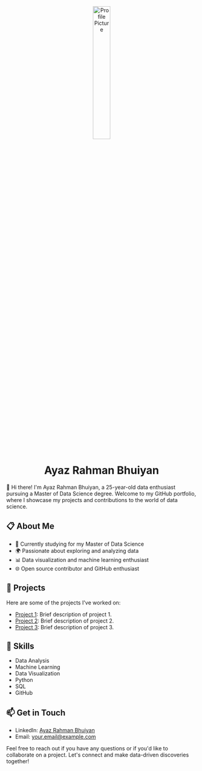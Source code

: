 <div align="center">
  <img src="https://media.licdn.com/dms/image/C5603AQFo5mFaddTkEA/profile-displayphoto-shrink_800_800/0/1630832689490?e=1703721600&v=beta&t=vYUS1xmYt38_Lk0Dk2Vo_sm_IYx8aXt3seSb1m7qgPs" alt="Profile Picture" width="30%">
  <h1>Ayaz Rahman Bhuiyan</h1>
</div>

👋 Hi there! I'm Ayaz Rahman Bhuiyan, a 25-year-old data enthusiast pursuing a Master of Data Science degree. Welcome to my GitHub portfolio, where I showcase my projects and contributions to the world of data science.

## 📋 About Me

- 🔬 Currently studying for my Master of Data Science
- 🌍 Passionate about exploring and analyzing data
- 📊 Data visualization and machine learning enthusiast
- 🌐 Open source contributor and GitHub enthusiast

## 🚀 Projects

Here are some of the projects I've worked on:

- [Project 1](insert_project1_url_here): Brief description of project 1.
- [Project 2](insert_project2_url_here): Brief description of project 2.
- [Project 3](insert_project3_url_here): Brief description of project 3.

## 💼 Skills

- Data Analysis
- Machine Learning
- Data Visualization
- Python
- SQL
- GitHub

## 📫 Get in Touch

- LinkedIn: [Ayaz Rahman Bhuiyan](insert_linkedin_profile_url_here)
- Email: [your.email@example.com](mailto:your.email@example.com)

Feel free to reach out if you have any questions or if you'd like to collaborate on a project. Let's connect and make data-driven discoveries together!

